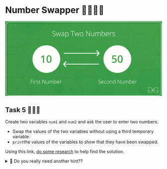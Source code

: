 # Number Swapper 👨🏽‍💻🔢

![image](image_7.png)

## Task 5 👨🏽‍💻
Create two variables `num1` and `num2` and ask the user to enter two numbers.

- Swap the values of the two variables without using a third temporary variable.
- `print`the values of the variables to show that they have been swapped.


Using this link, [do some research](https://www.programiz.com/python-programming/examples/swap-variables) to help find the solution.

<details>

<summary> 👀 Do you really need another hint??</summary>

   ```python
   num1 = float(input())                  # Prompt user for first number
   num2 = float(input())                  # Prompt user for second number
   
                                          # Swap the values
   
   print("After swapping, num1 =", )  # print swapped num1
   print("After swapping, num2 =", )  # print swapped num2
   ```

  
</details>






